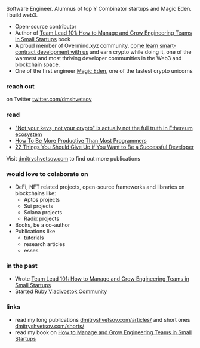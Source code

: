 Software Engineer. Alumnus of top Y Combinator startups and Magic Eden. I build web3.

- Open-source contributor
- Author of [Team Lead 101: How to Manage and Grow Engineering Teams in Small Startups](https://dmitryshvetsov.com/team-lead-101-book/) book
- A proud member of Overmind.xyz community, [come learn smart-contract development with us](https://overmind.xyz/?utm_source=magic-dima) and earn crypto while doing it, one of the warmest and most thriving developer communities in the Web3 and blockchain space.
- One of the first engineer [Magic Eden](https://magiceden.io?utm_source=github-dmshvetsov&ref=github-dmshvetsov), one of the fastest crypto unicorns

### reach out

on Twitter [twitter.com/dmshvetsov](https://twitter.com/dmshvetsov)

### read

- ["Not your keys, not your crypto" is actually not the full truth in Ethereum ecosystem](https://dmitryshvetsov.com/shorts/erc-20-allowance-problem/)
- [How To Be More Productive Than Most Programmers](https://dmitryshvetsov.com/articles/how-to-be-more-productive-than-most-programmers/)
- [22 Things You Should Give Up if You Want to Be a Successful Developer](https://dmitryshvetsov.com/articles/22-things-you-should-give-up-if-you-want-to-be-a-successful-developer/)

Visit [dmitryshvetsov.com](https://dmitryshvetsov.com) to find out more publications

### would love to colaborate on

- DeFi, NFT related projects, open-source frameworks and libraries on blockchains like:
  - Aptos projects
  - Sui projects
  - Solana projects
  - Radix projects
- Books, be a co-author
- Publications like
  - tutorials
  - research articles
  - esses



### in the past

- Wrote [Team Lead 101: How to Manage and Grow Engineering Teams in Small Startups](https://gum.co/team-lead-101)
- Started [Ruby Vladivostok Community](https://github.com/orgs/ruby-vladivostok/teams/ruby-vladivostok-member)

### links

- read my long publications [dmitryshvetsov.com/articles/](https://dmitryshvetsov.com/articles/) and short ones [dmitryshvetsov.com/shorts/](https://dmitryshvetsov.com/shorts/)
- read my book on [How to Manage and Grow Engineering Teams in Small Startups](https://dmitryshvetsov.com/team-lead-101-book/)
